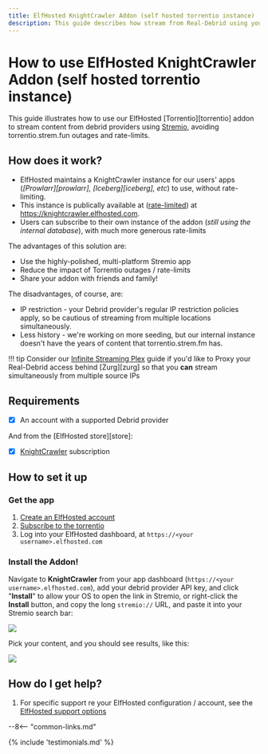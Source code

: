 ```yaml
---
title: ElfHosted KnightCrawler Addon (self hosted torrentio instance)
description: This guide describes how stream from Real-Debrid using your own Elf-Hosted torrentio instance
---
```

# How to use ElfHosted KnightCrawler Addon (self hosted torrentio instance)

This guide illustrates how to use our ElfHosted [Torrentio][torrentio] addon to stream content from debrid providers using [Stremio](https://stremio.com), avoiding torrentio.strem.fun outages and rate-limits.

## How does it work?

* ElfHosted maintains a KnightCrawler instance for our users' apps (*[Prowlarr][prowlarr], [Iceberg][iceberg], etc*) to use, without rate-limiting.
* This instance is publically available at ([rate-limited](https://github.com/elfhosted/infra/blob/main/traefik-middleware/middleware-rate-limit-public-stremio-addon.yaml)) at https://knightcrawler.elfhosted.com.
* Users can subscribe to their own instance of the addon (*still using the internal database*), with much more generous rate-limits

The advantages of this solution are:

* Use the highly-polished, multi-platform Stremio app
* Reduce the impact of Torrentio outages / rate-limits
* Share your addon with friends and family!

The disadvantages, of course, are:

* IP restriction - your Debrid provider's regular IP restriction policies apply, so be cautious of streaming from multiple locations simultaneously.
* Less history - we're working on more seeding, but our internal instance doesn't have the years of content that torrentio.strem.fm has.

!!! tip
    Consider our [Infinite Streaming Plex](/guides/media/stream-from-real-debrid-with-plex/) guide if you'd like to Proxy your Real-Debrid access behind [Zurg][zurg] so that you **can** stream simultaneously from multiple source IPs

## Requirements

* [x] An account with a supported Debrid provider

And from the [ElfHosted store][store]:

* [x] [KnightCrawler](https://store.elfhosted.com/product/knightcrawler/) subscription

## How to set it up

### Get the app

1. [Create an ElfHosted account](https://store.elfhosted.com/my-account)
2. [Subscribe to the torrentio](https://store.elfhosted.com/product/knightcrawler)
3. Log into your ElfHosted dashboard, at `https://<your username>.elfhosted.com`

### Install the Addon!

Navigate to **KnightCrawler** from your app dashboard (`https://<your username>.elfhosted.com`), add your debrid provider API key, and click "**Install**" to allow your OS to open the link in Stremio, or right-click the **Install** button, and copy the long `stremio://` URL, and paste it into your Stremio search bar:

![](/images/torrentio-install-stremio-addon)

Pick your content, and you should see results, like this:

![](/images/torrentio-what-to-expect.png)

## How do I get help?

1. For specific support re your ElfHosted configuration / account, see the [ElfHosted support options](/get-help/)

--8<-- "common-links.md"


{% include 'testimonials.md' %}